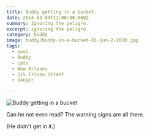```yaml
---
title: Buddy getting in a bucket.
date: 2014-03-04T11:00:00.000Z
summary: Ignoring the peligro.
excerpt: ignoring the peligro.
category: buddy
image: buddy/buddy-in-a-bucket-01-jun-2-2020.jpg
tags:
  - post 
  - Buddy
  - cats
  - New Orleans
  - 315 Tricou Street
  - danger

---
```


![Buddy getting in a bucket](/static/img/buddy/buddy-in-a-bucket-01-jun-2-2020.jpg "Buddy getting in a bucket")

Can he not even read? The warning signs are all there.

(He didn't get in it.)